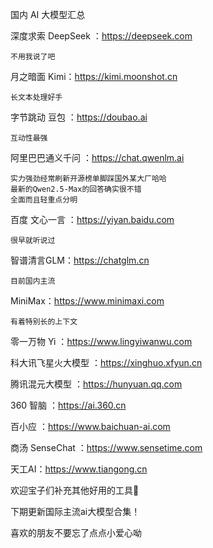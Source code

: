 
国内 AI 大模型汇总

深度求索 DeepSeek ：https://deepseek.com

    不用我说了吧

月之暗面 Kimi：https://kimi.moonshot.cn

    长文本处理好手

字节跳动 豆包 ：https://doubao.ai

    互动性最强

阿里巴巴通义千问 ：https://chat.qwenlm.ai

    实力强劲经常刷新开源榜单脚踩国外某大厂哈哈
    最新的Qwen2.5-Max的回答确实很不错
    全面而且轻重点分明

百度 文心一言 ：https://yiyan.baidu.com

    很早就听说过

智谱清言GLM：https://chatglm.cn

    目前国内主流

MiniMax：https://www.minimaxi.com

    有着特别长的上下文

零一万物 Yi ：https://www.lingyiwanwu.com

科大讯飞星火大模型 ：https://xinghuo.xfyun.cn

腾讯混元大模型 ：https://hunyuan.qq.com

360 智脑 ：https://ai.360.cn

百小应 ：https://www.baichuan-ai.com

商汤 SenseChat ：https://www.sensetime.com

天工AI：https://www.tiangong.cn


欢迎宝子们补充其他好用的工具👏

下期更新国际主流ai大模型合集！

喜欢的朋友不要忘了点点小爱心呦


